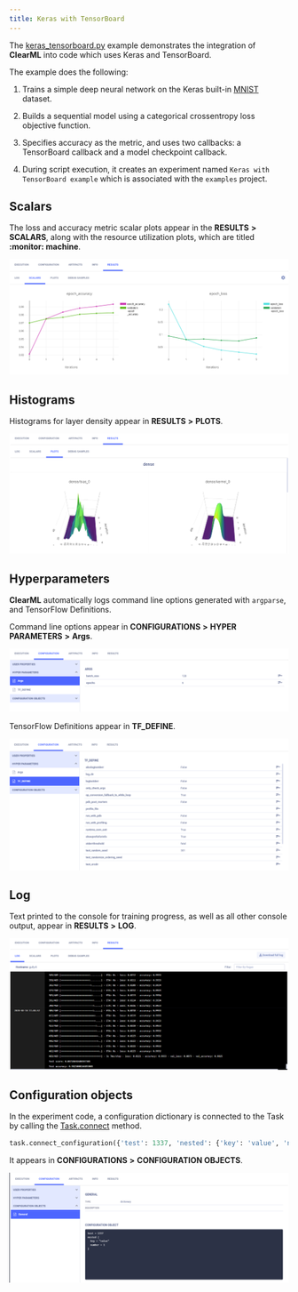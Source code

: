 ```yaml
---
title: Keras with TensorBoard
---
```


The [keras_tensorboard.py](https://github.com/allegroai/clearml/blob/master/examples/frameworks/keras/keras_tensorboard.py)
example demonstrates the integration of **ClearML** into code which uses Keras and TensorBoard. 

The example does the following: 
1. Trains a simple deep neural network on the Keras built-in [MNIST](https://keras.io/api/datasets/mnist/#load_data-function) 
   dataset.
1. Builds a sequential model using a categorical crossentropy loss objective function. 
   
1. Specifies accuracy as the metric, and uses two callbacks: a TensorBoard callback and a model checkpoint callback. 
   
1. During script execution, it creates an experiment named `Keras with TensorBoard example` which is associated with the 
   `examples` project.

## Scalars

The loss and accuracy metric scalar plots appear in the **RESULTS** **>** **SCALARS**, along with the resource utilization 
plots, which are titled **:monitor: machine**.

![image](../../../img/examples_keras_01.png)

## Histograms

Histograms for layer density appear in **RESULTS** **>** **PLOTS**.

![image](../../../img/examples_keras_02.png)

## Hyperparameters

**ClearML** automatically logs command line options generated with `argparse`, and TensorFlow Definitions.

Command line options appear in **CONFIGURATIONS** **>** **HYPER PARAMETERS** **>** **Args**.

![image](../../../img/examples_keras_00.png)

TensorFlow Definitions appear in **TF_DEFINE**.

![image](../../../img/examples_keras_00a.png)

## Log

Text printed to the console for training progress, as well as all other console output, appear in **RESULTS** **>** **LOG**.

![image](../../../img/examples_keras_03.png)

## Configuration objects

In the experiment code, a configuration dictionary is connected to the Task by calling the [Task.connect](../../../references/sdk/task.md#connect) 
method. 
```python
task.connect_configuration({'test': 1337, 'nested': {'key': 'value', 'number': 1}})
```

It appears in **CONFIGURATIONS** **>** **CONFIGURATION OBJECTS**. 

![image](../../../img/examples_keras_00b.png)